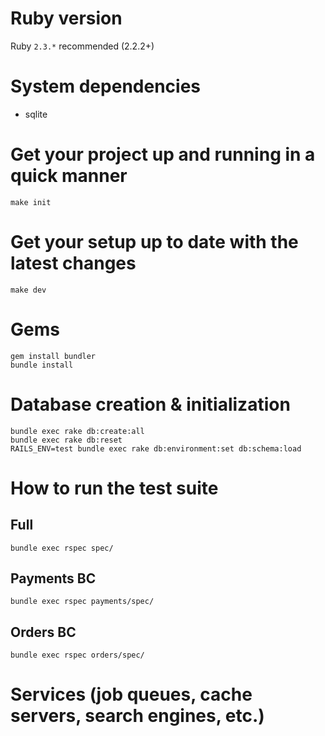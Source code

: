 # Ruby version

Ruby `2.3.*` recommended (2.2.2+)

# System dependencies

* sqlite

# Get your project up and running in a quick manner

```
make init
```

# Get your setup up to date with the latest changes

```
make dev
```

# Gems

```
gem install bundler
bundle install
```

# Database creation & initialization

```
bundle exec rake db:create:all
bundle exec rake db:reset
RAILS_ENV=test bundle exec rake db:environment:set db:schema:load
```

# How to run the test suite

## Full

```
bundle exec rspec spec/
```

## Payments BC

```
bundle exec rspec payments/spec/
```

## Orders BC

```
bundle exec rspec orders/spec/
```

# Services (job queues, cache servers, search engines, etc.)
